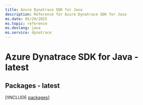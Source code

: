 ```yaml
---
title: Azure Dynatrace SDK for Java
description: Reference for Azure Dynatrace SDK for Java
ms.date: 05/29/2025
ms.topic: reference
ms.devlang: java
ms.service: dynatrace
---
```

# Azure Dynatrace SDK for Java - latest
## Packages - latest
[!INCLUDE [packages](dynatrace-index.md)]